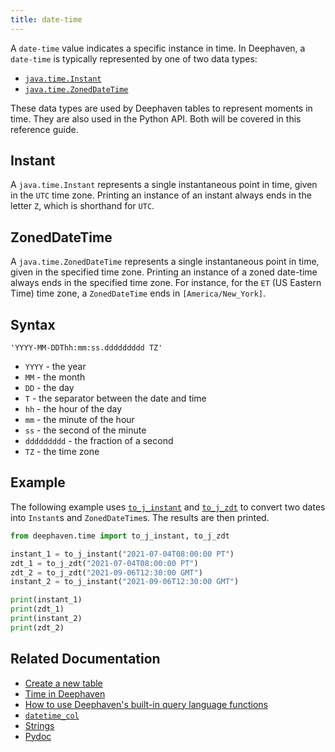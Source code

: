 ```yaml
---
title: date-time
---
```


A `date-time` value indicates a specific instance in time. In Deephaven, a `date-time` is typically represented by one of two data types:

- [`java.time.Instant`](https://docs.oracle.com/en/java/javase/17/docs/api/java.base/java/time/Instant.html)
- [`java.time.ZonedDateTime`](https://docs.oracle.com/en/java/javase/17/docs/api/java.base/java/time/ZonedDateTime.html)

These data types are used by Deephaven tables to represent moments in time. They are also used in the Python API. Both will be covered in this reference guide.

## Instant

A `java.time.Instant` represents a single instantaneous point in time, given in the `UTC` time zone. Printing an instance of an instant always ends in the letter `Z`, which is shorthand for `UTC`.

## ZonedDateTime

A `java.time.ZonedDateTime` represents a single instantaneous point in time, given in the specified time zone. Printing an instance of a zoned date-time always ends in the specified time zone. For instance, for the `ET` (US Eastern Time) time zone, a `ZonedDateTime` ends in `[America/New_York]`.

## Syntax

`'YYYY-MM-DDThh:mm:ss.ddddddddd TZ'`

- `YYYY` - the year
- `MM` - the month
- `DD` - the day
- `T` - the separator between the date and time
- `hh` - the hour of the day
- `mm` - the minute of the hour
- `ss` - the second of the minute
- `ddddddddd` - the fraction of a second
- `TZ` - the time zone

## Example

The following example uses [`to_j_instant`](../../time/datetime/to_j_instant.md) and [`to_j_zdt`](../../time/datetime/to_j_zdt.md) to convert two dates into `Instant`s and `ZonedDateTime`s. The results are then printed.

```python order=:log
from deephaven.time import to_j_instant, to_j_zdt

instant_1 = to_j_instant("2021-07-04T08:00:00 PT")
zdt_1 = to_j_zdt("2021-07-04T08:00:00 PT")
zdt_2 = to_j_zdt("2021-09-06T12:30:00 GMT")
instant_2 = to_j_instant("2021-09-06T12:30:00 GMT")

print(instant_1)
print(zdt_1)
print(instant_2)
print(zdt_2)
```

## Related Documentation

- [Create a new table](../../../how-to-guides/new-and-empty-table.md#new_table)
- [Time in Deephaven](../../../conceptual/time-in-deephaven.md)
- [How to use Deephaven's built-in query language functions](../../../how-to-guides/query-language-functions.md)
- [`datetime_col`](../../table-operations/create/dateTimeCol.md)
- [Strings](./strings.md)
- [Pydoc](/core/pydoc/code/deephaven.dtypes.html)
